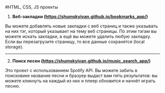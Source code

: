 #HTML, CSS, JS проекты

1. **Веб-закладки (https://shumskyivan.github.io/bookmarks_app/)**

Вы можете добавлять новые закладки с веб страниц и также указывать на них тэг, который указывает на тему веб страницы. По этим тэгам вы можете искать закладки, а ещё вы можете удалить любую закладку. Если вы перезагрузите страницу, то все данные сохранятся (local storage).

--------
2. **Поиск песен (https://shumskyivan.github.io/music_search_app/)**

Это проект с использованием Spotify API. Вы можете забить в поисковике название песни и бразуер выдаст вам пять результатов: вы можете кликнуть на каждый из них и плеер обновится и начнёт играть песню. 
